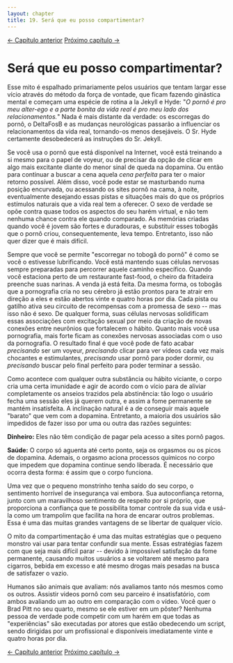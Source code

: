 ```yaml
---
layout: chapter
title: 19. Será que eu posso compartimentar? 
---
```

<div class="pagination-selector">
<a href="18-sera-que-eu-vou-sentir-falta.html" class="chapter-btn">&larr; Capítulo anterior</a>
<a href="20-evite-falsos-incentivos.html" class="chapter-btn">Próximo capítulo &#8594;</a>
</div>

# Será que eu posso compartimentar?

Esse mito é espalhado primariamente pelos usuários que tentam largar esse vício através do método da força de vontade, que ficam fazendo ginástica mental e começam uma espécie de rotina a la Jekyll e Hyde: "*O pornô é pro meu alter-ego e a parte bonita da vida real é pro meu lado dos relacionamentos.*" Nada é mais distante da verdade: os escorregas do pornô, o DeltaFosB e as mudanças neurológicas passarão a influenciar os relacionamentos da vida real, tornando-os menos desejáveis. O Sr. Hyde certamente desobedecerá as instruções do Sr. Jekyll.

Se você usa o pornô que está disponível na Internet, você está treinando a si mesmo para o papel de voyeur, ou de precisar da opção de clicar em algo mais excitante diante do menor sinal de queda na dopamina. Ou então para continuar a buscar a cena aquela *cena perfeita* para ter o maior retorno possível. Além disso, você pode estar se masturbando numa posição encurvada, ou acessando os sites pornô na cama, à noite, eventualmente desejando essas pistas e situações mais do que os próprios estímulos naturais que a vida real tem a oferecer. O sexo de verdade se opõe contra quase todos os aspectos do seu harém virtual, e não tem nenhuma chance contra ele quando comparado. As memórias criadas quando você é jovem são fortes e duradouras, e substituir esses tobogãs que o pornô criou, consequentemente, leva tempo. Entretanto, isso não quer dizer que é mais difícil.

Sempre que você se permite "escorregar no tobogã do pornô" é como se você o estivesse lubrificando. Você está mantendo suas células nervosas sempre preparadas para percorrer aquele caminho específico. Quando você estaciona perto de um restaurante fast-food, o cheiro da fritadeira preenche suas narinas. A venda já está feita. Da mesma forma, os tobogãs que a pornografia cria no seu cérebro já estão prontos para te atrair em direção a eles e estão abertos vinte e quatro horas por dia. Cada pista ou gatilho ativa seu circuito de recompensas com a promessa de sexo -- mas isso não é sexo. De qualquer forma, suas células nervosas solidificam essas associações com excitação sexual por meio da criação de novas conexões entre neurônios que fortalecem o hábito. Quanto mais você usa pornografia, mais forte ficam as conexões nervosas associadas com o uso da pornografia. O resultado final é que você pode de fato acabar *precisando* ser um voyeur, *precisando* clicar para ver vídeos cada vez mais chocantes e estimulantes, *precisando* usar pornô para poder dormir, ou *precisando* buscar pelo final perfeito para poder terminar a sessão.

Como acontece com qualquer outra substância ou hábito viciante, o corpo cria uma certa imunidade e agir de acordo com o vício para de aliviar completamente os anseios trazidos pela abstinência: tão logo o usuário fecha uma sessão eles já querem outra, e assim a fome permanente se mantém insatisfeita. A inclinação natural é a de conseguir mais aquele "barato" que vem com a dopamina. Entretanto, a maioria dos usuários são impedidos de fazer isso por uma ou outra das razões seguintes:

**Dinheiro:** Eles não têm condição de pagar pela acesso a sites pornô pagos.

**Saúde:** O corpo só aguenta até certo ponto, seja os orgasmos ou os picos de dopamina. Ademais, o orgasmo aciona processos químicos no corpo que impedem que dopamina continue sendo liberada. É necessário que ocorra desta forma: é assim que o corpo funciona.

Uma vez que o pequeno monstrinho tenha saído do seu corpo, o sentimento horrível de insegurança vai embora. Sua autoconfiança retorna, junto com um maravilhoso sentimento de respeito por si próprio, que proporciona a confiança que te possibilita tomar controle da sua vida e usá-la como um trampolim que facilita na hora de encarar outros problemas. Essa é uma das muitas grandes vantagens de se libertar de qualquer vício.

O mito da compartimentação é uma das muitas estratégias que o pequeno monstro vai usar para tentar confundir sua mente. Essas estratégias fazem com que seja mais difícil parar -- devido à impossível satisfação da fome permanente, causando muitos usuários a se voltarem até mesmo para cigarros, bebida em excesso e até mesmo drogas mais pesadas na busca de satisfazer o vazio.

Humanos são animais que avaliam: nós avaliamos tanto nós mesmos como os outros. Assistir videos pornô com seu parceiro é insatisfatório, com ambos avaliando um ao outro em comparação com o vídeo. Você quer o Brad Pitt no seu quarto, mesmo se ele estiver em um pôster? Nenhuma pessoa de verdade pode competir com um harém em que todas as "experiências" são executadas por atores que estão obedecendo um script, sendo dirigidas por um profissional e disponíveis imediatamente vinte e quatro horas por dia.

<div class="pagination-selector">
<a href="18-sera-que-eu-vou-sentir-falta.html" class="chapter-btn">&larr; Capítulo anterior</a>
<a href="20-evite-falsos-incentivos.html" class="chapter-btn">Próximo capítulo &#8594;</a>
</div>
